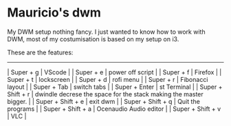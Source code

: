 # Mauricio's dwm
My DWM setup nothing fancy. I just wanted to know how to work with DWM, most of my costumisation is based on my setup on i3.

These are the features:
_____________________
| Super + g | VScode |
| Super + e | power off script |
| Super + f | Firefox |
| Super + t | lockscreen |
| Super + d | rofi menu |
| Super + r | Fibonacci layout |
| Super + Tab | switch tabs |
| Super + Enter | st Terminal |
| Super + Shift + r | dwindle decrese the space for the stack making the master bigger. |
| Super + Shift + e | exit dwm |
| Super + Shift + q | Quit the programs |
| Super + Shift + a | Ocenaudio Audio editor |
| Super + Shift + v | VLC |
